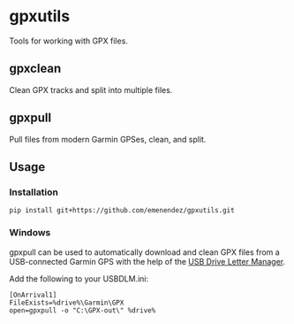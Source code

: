 gpxutils
========

Tools for working with GPX files.

gpxclean
--------

Clean GPX tracks and split into multiple files.

gpxpull
-------

Pull files from modern Garmin GPSes, clean, and split.

Usage
-----

### Installation

	pip install git+https://github.com/emenendez/gpxutils.git

### Windows

gpxpull can be used to automatically download and clean GPX files from a USB-connected Garmin GPS with the help of the [USB Drive Letter Manager](http://www.uwe-sieber.de/usbdlm_e.html).

Add the following to your USBDLM.ini:

	[OnArrival1]
	FileExists=%drive%\Garmin\GPX
	open=gpxpull -o "C:\GPX-out\" %drive%
